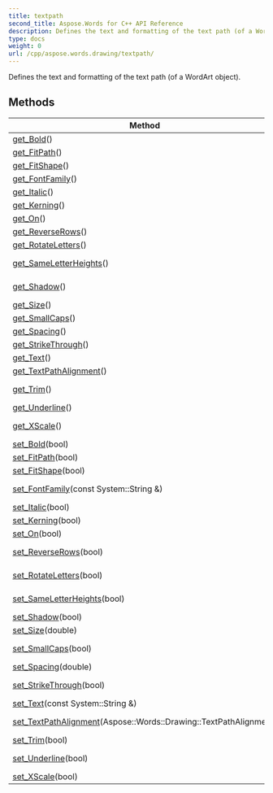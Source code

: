 ```yaml
---
title: textpath
second_title: Aspose.Words for C++ API Reference
description: Defines the text and formatting of the text path (of a WordArt object). 
type: docs
weight: 0
url: /cpp/aspose.words.drawing/textpath/
---
```


Defines the text and formatting of the text path (of a WordArt object). 

## Methods

| Method | Description |
| --- | --- |
| [get_Bold](./get_bold/)() | True if the font is formatted as bold.  |
| [get_FitPath](./get_fitpath/)() | Defines whether the text fits the path of a shape.  |
| [get_FitShape](./get_fitshape/)() | Defines whether the text fits bounding box of a shape.  |
| [get_FontFamily](./get_fontfamily/)() | Defines the family of the textpath font.  |
| [get_Italic](./get_italic/)() | True if the font is formatted as italic.  |
| [get_Kerning](./get_kerning/)() | Determines whether kerning is turned on.  |
| [get_On](./get_on/)() | Defines whether the text is displayed.  |
| [get_ReverseRows](./get_reverserows/)() | Determines whether the layout order of rows is reversed.  |
| [get_RotateLetters](./get_rotateletters/)() | Determines whether the letters of the text are rotated.  |
| [get_SameLetterHeights](./get_sameletterheights/)() | Determines whether all letters will be the same height regardless of initial case.  |
| [get_Shadow](./get_shadow/)() | Defines whether a shadow is applied to the text on a text path.  |
| [get_Size](./get_size/)() | Defines the size of the font in points.  |
| [get_SmallCaps](./get_smallcaps/)() | True if the font is formatted as small capital letters.  |
| [get_Spacing](./get_spacing/)() | Defines the amount of spacing for text. 1 means 100%.  |
| [get_StrikeThrough](./get_strikethrough/)() | True if the font is formatted as strikethrough text.  |
| [get_Text](./get_text/)() | Defines the text of the text path.  |
| [get_TextPathAlignment](./get_textpathalignment/)() | Defines the alignment of text.  |
| [get_Trim](./get_trim/)() | Determines whether extra space is removed above and below the text.  |
| [get_Underline](./get_underline/)() | True if the font is underlined.  |
| [get_XScale](./get_xscale/)() | Determines whether a straight textpath will be used instead of the shape path.  |
| [set_Bold](./set_bold/)(bool) | Setter for Aspose::Words::Drawing::TextPath::get_Bold.  |
| [set_FitPath](./set_fitpath/)(bool) | Setter for Aspose::Words::Drawing::TextPath::get_FitPath.  |
| [set_FitShape](./set_fitshape/)(bool) | Setter for Aspose::Words::Drawing::TextPath::get_FitShape.  |
| [set_FontFamily](./set_fontfamily/)(const System::String &) | Setter for Aspose::Words::Drawing::TextPath::get_FontFamily.  |
| [set_Italic](./set_italic/)(bool) | Setter for Aspose::Words::Drawing::TextPath::get_Italic.  |
| [set_Kerning](./set_kerning/)(bool) | Setter for Aspose::Words::Drawing::TextPath::get_Kerning.  |
| [set_On](./set_on/)(bool) | Setter for Aspose::Words::Drawing::TextPath::get_On.  |
| [set_ReverseRows](./set_reverserows/)(bool) | Setter for Aspose::Words::Drawing::TextPath::get_ReverseRows.  |
| [set_RotateLetters](./set_rotateletters/)(bool) | Setter for Aspose::Words::Drawing::TextPath::get_RotateLetters.  |
| [set_SameLetterHeights](./set_sameletterheights/)(bool) | Setter for Aspose::Words::Drawing::TextPath::get_SameLetterHeights.  |
| [set_Shadow](./set_shadow/)(bool) | Setter for Aspose::Words::Drawing::TextPath::get_Shadow.  |
| [set_Size](./set_size/)(double) | Defines the size of the font in points.  |
| [set_SmallCaps](./set_smallcaps/)(bool) | Setter for Aspose::Words::Drawing::TextPath::get_SmallCaps.  |
| [set_Spacing](./set_spacing/)(double) | Setter for Aspose::Words::Drawing::TextPath::get_Spacing.  |
| [set_StrikeThrough](./set_strikethrough/)(bool) | Setter for Aspose::Words::Drawing::TextPath::get_StrikeThrough.  |
| [set_Text](./set_text/)(const System::String &) | Setter for Aspose::Words::Drawing::TextPath::get_Text.  |
| [set_TextPathAlignment](./set_textpathalignment/)(Aspose::Words::Drawing::TextPathAlignment) | Setter for Aspose::Words::Drawing::TextPath::get_TextPathAlignment.  |
| [set_Trim](./set_trim/)(bool) | Setter for Aspose::Words::Drawing::TextPath::get_Trim.  |
| [set_Underline](./set_underline/)(bool) | Setter for Aspose::Words::Drawing::TextPath::get_Underline.  |
| [set_XScale](./set_xscale/)(bool) | Setter for Aspose::Words::Drawing::TextPath::get_XScale.  |
